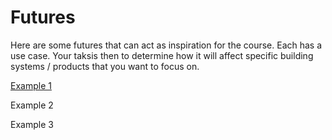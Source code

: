 # Futures

Here are some futures that can act as inspiration for the course. Each has a use case. Your taksis then to determine how it will affect specific building systems / products that you want to focus on.

[Example 1](https://www.sciencedirect.com/science/article/abs/pii/S0016328723001246?via%3Dihub)

Example 2

Example 3
